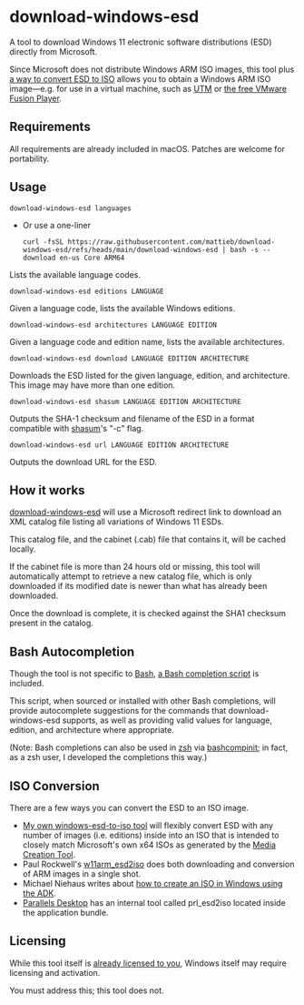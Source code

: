 # download-windows-esd

A tool to download Windows 11 electronic software distributions (ESD) directly from Microsoft.

Since Microsoft does not distribute Windows ARM ISO images, this tool plus [a way to convert ESD to ISO](#iso-conversion) allows you to obtain a Windows ARM ISO image—e.g. for use in a virtual machine, such as [UTM](https://getutm.app) or [the free VMware Fusion Player](https://www.vmware.com/go/getfusionplayer).

## Requirements

All requirements are already included in macOS. Patches are welcome for portability.

## Usage

```shell
download-windows-esd languages
```

  - Or use a one-liner

    ```shell
    curl -fsSL https://raw.githubusercontent.com/mattieb/download-windows-esd/refs/heads/main/download-windows-esd | bash -s -- download en-us Core ARM64
    ```

Lists the available language codes.

```shell
download-windows-esd editions LANGUAGE
```

Given a language code, lists the available Windows editions.

```shell
download-windows-esd architectures LANGUAGE EDITION
```

Given a language code and edition name, lists the available architectures.

```shell
download-windows-esd download LANGUAGE EDITION ARCHITECTURE
```

Downloads the ESD listed for the given language, edition, and architecture. This image may have more than one edition.

```shell
download-windows-esd shasum LANGUAGE EDITION ARCHITECTURE
```

Outputs the SHA-1 checksum and filename of the ESD in a format
compatible with [shasum](https://ss64.com/mac/shasum.html)'s "-c"
flag.

```shell
download-windows-esd url LANGUAGE EDITION ARCHITECTURE
```

Outputs the download URL for the ESD.

## How it works

[download-windows-esd](./download-windows-esd) will use a Microsoft redirect link to download an XML catalog file listing all variations of Windows 11 ESDs.

This catalog file, and the cabinet (.cab) file that contains it, will be cached locally.

If the cabinet file is more than 24 hours old or missing, this tool will automatically attempt to retrieve a new catalog file, which is only downloaded if its modified date is newer than what has already been downloaded.

Once the download is complete, it is checked against the SHA1 checksum present in the catalog.

## Bash Autocompletion

Though the tool is not specific to [Bash](https://tiswww.case.edu/php/chet/bash/bashtop.html), [a Bash completion script](./download-windows-esd.completion.bash) is included.

This script, when sourced or installed with other Bash completions, will provide autocomplete suggestions for the commands that download-windows-esd supports, as well as providing valid values for language, edition, and architecture where appropriate.

(Note: Bash completions can also be used in [zsh](https://zsh.sourceforge.io) via [bashcompinit](https://zsh.sourceforge.io/Doc/Release/Completion-System.html#Use-of-compinit); in fact, as a zsh user, I developed the completions this way.)

## ISO Conversion

There are a few ways you can convert the ESD to an ISO image.

- [My own windows-esd-to-iso tool](https://github.com/mattieb/windows-esd-to-iso) will flexibly convert ESD with any number of images (i.e. editions) inside into an ISO that is intended to closely match Microsoft's own x64 ISOs as generated by the [Media Creation Tool](https://www.microsoft.com/software-download/windows11).
- Paul Rockwell's [w11arm_esd2iso](https://communities.vmware.com/t5/VMware-Fusion-Documents/w11arm-esd2iso-a-utility-to-create-Windows-11-ARM-ISOs-from/ta-p/2957381) does both downloading and conversion of ARM images in a single shot.
- Michael Niehaus writes about [how to create an ISO in Windows using the ADK](https://oofhours.com/2022/09/14/want-your-own-windows-11-21h2-arm64-isos/).
- [Parallels Desktop](https://www.parallels.com/products/desktop/) has an internal tool called prl_esd2iso located inside the application bundle.

## Licensing

While this tool itself is [already licensed to you](./LICENSE.md), Windows itself may require licensing and activation.

You must address this; this tool does not.
